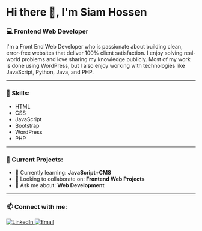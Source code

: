 # Hi there 👋, I'm Siam Hossen

### 💻 Frontend Web Developer

I'm a Front End Web Developer who is passionate about building clean, error-free websites that deliver 100% client satisfaction. I enjoy solving real-world problems and love sharing my knowledge publicly. Most of my work is done using WordPress, but I also enjoy working with technologies like JavaScript, Python, Java, and PHP.

---

### 🔧 Skills:
- HTML
- CSS
- JavaScript
- Bootstrap
- WordPress
- PHP

---

### 🚀 Current Projects:
- 🌱 Currently learning: **JavaScript+CMS**
- 🤝 Looking to collaborate on: **Frontend Web Projects**
- 💬 Ask me about: **Web Development**

---

### 📫 Connect with me:
<p align="left">
  <a href="https://www.linkedin.com/in/siam-hossen-3309ba289" target="_blank">
    <img alt="LinkedIn" src="https://img.shields.io/badge/LinkedIn-blue?logo=linkedin&style=flat&logoColor=white">
  </a>
  <a href="mailto:siam129720@gmail.com" target="_blank">
    <img alt="Email" src="https://img.shields.io/badge/Gmail-red?logo=gmail&style=flat&logoColor=white">
  </a>
</p>
